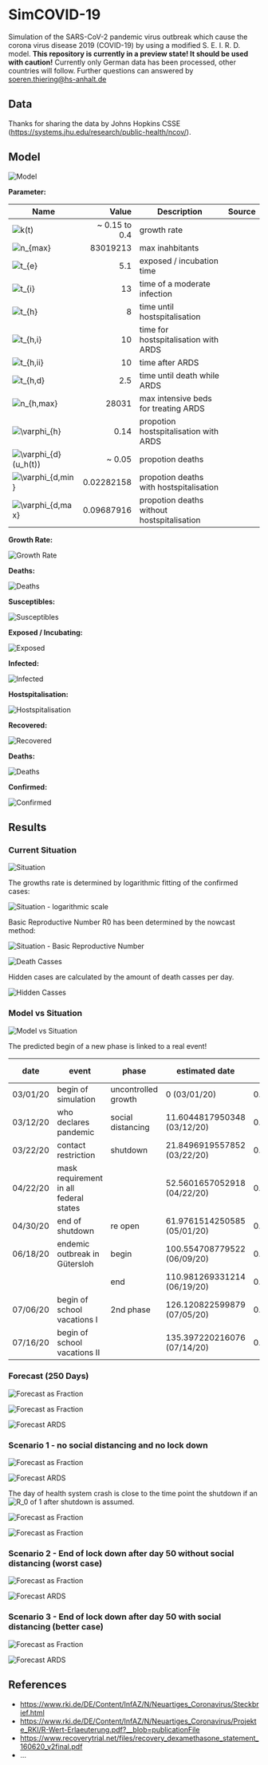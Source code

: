 # SimCOVID-19

Simulation of the SARS-CoV-2 pandemic virus outbreak which cause the corona virus disease 2019 (COVID-19) by using a modified S. E. I. R. D. model.
**This repository is currently in a preview state! It should be used with caution!** Currently only German data has been processed, other countries will follow. Further questions can answered by <soeren.thiering@hs-anhalt.de>

## Data

Thanks for sharing the data by Johns Hopkins CSSE (<https://systems.jhu.edu/research/public-health/ncov/>).

## Model

![Model](flowchart.svg)

**Parameter:**

| Name                                                                                                            |         Value | Description                                | Source |
|-----------------------------------------------------------------------------------------------------------------|--------------:|--------------------------------------------|--------|
| ![$k(t)$](https://render.githubusercontent.com/render/math?math=%24k(t)%24)                                     | ~ 0.15 to 0.4 | growth rate                                |        |
| ![$n_{max}$](https://render.githubusercontent.com/render/math?math=%24n_%7Bmax%7D%24)                           |      83019213 | max inahbitants                            |        |
| ![$t_{e}$](https://render.githubusercontent.com/render/math?math=%24t_%7Be%7D%24)                               |           5.1 | exposed / incubation time                  |        |
| ![$t_{i}$](https://render.githubusercontent.com/render/math?math=%24t_%7Bi%7D%24)                               |            13 | time of a moderate  infection              |        |
| ![$t_{h}$](https://render.githubusercontent.com/render/math?math=%24t_%7Bh%7D%24)                               |             8 | time until hostspitalisation               |        |
| ![$t_{h,i}$](https://render.githubusercontent.com/render/math?math=%24t_%7Bh%2Ci%7D%24)                         |            10 | time for hostspitalisation with ARDS       |        |
| ![$t_{h,ii}$](https://render.githubusercontent.com/render/math?math=%24t_%7Bh%2Cii%7D%24)                       |            10 | time after ARDS                            |        |
| ![$t_{h,d}$](https://render.githubusercontent.com/render/math?math=%24t_%7Bh%2Cd%7D%24)                         |           2.5 | time until death while ARDS                |        |
| ![$n_{h,max}$](https://render.githubusercontent.com/render/math?math=%24n_%7Bh%2Cmax%7D%24)                     |         28031 | max intensive beds for treating ARDS       |        |
| ![$\varphi_{h}$](https://render.githubusercontent.com/render/math?math=%24%5Cvarphi_%7Bh%7D%24)                 |          0.14 | propotion hostspitalisation with ARDS      |        |
| ![$\varphi_{d}(u_h(t))$](https://render.githubusercontent.com/render/math?math=%24%5Cvarphi_%7Bd%7D(u_h(t))%24) |        ~ 0.05 | propotion deaths                           |        |
| ![$\varphi_{d,min}$](https://render.githubusercontent.com/render/math?math=%24%5Cvarphi_%7Bd%2Cmin%7D%24)       |    0.02282158 | propotion deaths with hostspitalisation    |        |
| ![$\varphi_{d,max}$](https://render.githubusercontent.com/render/math?math=%24%5Cvarphi_%7Bd%2Cmax%7D%24)       |    0.09687916 | propotion deaths without hostspitalisation |        |

**Growth Rate:**

![Growth Rate](https://render.githubusercontent.com/render/math?math=k(t)%20%3D%5Cbegin%7Bcases%7Dk_%7Bn%2B1%7D%26%20%5Cquad%20%5Ctext%7B%20if%20%7D%20t%20%3E%20t_%7Bk%2Cn%2B1%7D%20%5C%5Ck_%7Bn%7D%26%20%5Cquad%20%5Ctext%7B%20if%20%7D%20t%20%3E%20t_%7Bk%2Cn%7D%20%5Cwedge%20t%20%5Cleq%20t_%7Bk%2Cn%2B1%7D%20%5C%5C%5Ccdots%26%20%5Cquad%20%5C%5Ck_%7B1%7D%26%20%5Cquad%20%5Ctext%7B%20if%20%7D%20t%20%3E%20t_%7Bk%2C1%7D%20%5Cwedge%20t%20%5Cleq%20t_%7Bk%2C2%7D%20%5C%5C%20%5Cend%7Bcases%7D%20%5C%5C)

**Deaths:**

![Deaths](https://render.githubusercontent.com/render/math?math=%5Cvarphi_%7Bd%7D(H(t))%20%3D%20%20%20%5Cbegin%7Bcases%7D%20%20%20%20%20%5Cvarphi_%7Bd%2Cmin%7D%20%5Ccfrac%20%7B1-H(t)%7D%20%7Bn_%7Bh%2Cmax%7D%7D%20%2B%20%5Cvarphi_%7Bd%2Cmax%7D%20%5Ccfrac%20%7BH(t)%7D%20%7Bn_%7Bh%2Cmax%7D%7D%20%20%26%20%5Cquad%20%5Ctext%7B%20if%20%7D%20%5Ccfrac%20%7BH(t)%7D%20%7Bn_%7Bh%2Cmax%7D%7D%20%3C%201%20%5C%5C%20%20%20%20%20%5Cvarphi_%7Bd%2Cmax%7D%20%26%20%5Cquad%20%5Ctext%7B%20if%20%7D%20%5Ccfrac%20%7BH(t)%7D%20%7Bn_%7Bh%2Cmax%7D%7D%20%5Cgeq%201%20%5C%5C%20%20%20%5Cend%7Bcases%7D)

**Susceptibles:**

![Susceptibles](https://render.githubusercontent.com/render/math?math=S%27(t)%20%3D%20-%20k(t)%20%5Ccfrac%7BS(t)%7D%20%7Bn_%7Bmax%7D%7D%20S(t))

**Exposed / Incubating:**

![Exposed](https://render.githubusercontent.com/render/math?math=E%27(t)%20%3D%20-%20S%27(t)%20%2B%20S%27(t-t_e))

**Infected:**

![Infected](https://render.githubusercontent.com/render/math?math=I%27(t)%20%3D%20-%20S%27(t%20-%20t_%7Be%7D)%20%2B%20S%27(t%20-%20t_%7Be%7D%20-%20t_%7Bi%7D)%20(1-%5Cvarphi_%7Bh%7D)%20%2B%20S%27(t%20-%20t_%7Be%7D%20-%20t_%7Bh%7D)%20%5Cvarphi_%7Bh%7D%20-%20S%27(t%20-%20t_%7Be%7D%20-%20t_%7Bh%7D%20-%20t_%7Bh%2Ci%7D)%20(%5Cvarphi_%7Bh%7D%20-%20%5Cvarphi_%7Bd%7D(H(t%20-%20t_%7Bh%2Ci%7D%20%2B%20t_%7Bh%2Cd%7D)))%20%2B%20S%27(t%20-%20t_%7Be%7D%20-%20t_%7Bh%7D%20-%20t_%7Bh%2Ci%7D%20-%20t_%7Bh%2Cii%7D)(%5Cvarphi_%7Bh%7D%20-%20%5Cvarphi_%7Bd%7D(H(t%20-%20t_%7Bh%2Ci%7D%20%2B%20t_%7Bh%2Cd%7D%20-%20t_%7Bh%2Cii%7D))))

**Hostspitalisation:**

![Hostspitalisation](https://render.githubusercontent.com/render/math?math=H%27(t)%20%3D%20-%20S%27(%20t%20-%20t_%7Be%7D%20-%20t_%7Bh%7D)%20%20%5Cvarphi_%7Bh%7D%20%20%2B%20S%27(%20t%20-%20t_%7Be%7D%20-%20t_%7Bh%7D%20-%20t_%7Bh%2Ci%7D)%20(%5Cvarphi_%7Bh%7D%20-%20%5Cvarphi_%7Bd%7D(H(%20t%20-%20t_%7Bh%2Ci%7D%20%2B%20t_%7Bh%2Cd%7D)))%20%2B%20S%27(%20t%20-%20t_%7Be%7D%20-%20t_%7Bh%7D%20-%20t_%7Bh%2Cd%7D)%20%5Cvarphi_%7Bd%7D(H(t)))

**Recovered:**

![Recovered](https://render.githubusercontent.com/render/math?math=R%27(t)%20%3D%20-%20S%27(%20t%20-%20t_%7Be%7D%20-%20t_%7Bi%7D)%20%20(1-%5Cvarphi_%7Bh%7D)%20-%20S%27(%20t%20-%20t_%7Be%7D%20-%20t_%7Bh%7D%20-%20t_%7Bh%2Ci%7D%20-%20t_%7Bh%2Cii%7D)%20(%5Cvarphi_%7Bh%7D%20-%20%5Cvarphi_%7Bd%7D(H(%20t%20-%20t_%7Bh%2Ci%7D%20%2B%20t_%7Bh%2Cd%7D%20-%20t_%7Bh%2Cii%7D))))

**Deaths:**

![Deaths](https://render.githubusercontent.com/render/math?math=D%27(t)%20%3D%20-%20S%27(%20t%20-%20t_%7Be%7D%20-%20t_%7Bh%7D%20-%20t_%7Bh%2Cd%7D)%20%20%5Cvarphi_%7Bd%7D(H(t)))

**Confirmed:**

![Confirmed](https://render.githubusercontent.com/render/math?math=C%27(t)%20%3D%20%2B%20D%27(t)%20%2B%20R%27(t)%20%2B%20H%27(t)%20%2B%20I%27(t))

## Results

### Current Situation

![Situation](Situation-1.png)

The growths rate is determined by logarithmic fitting of the confirmed cases:

![Situation - logarithmic scale](Situation-2.png)

Basic Reproductive Number R0 has been determined by the nowcast method:

![Situation - Basic Reproductive Number](Situation-3.png)

![Death Casses](Situation-5.png)

Hidden cases are calculated by the amount of death casses per day.

![Hidden Casses](Situation-6.png)

### Model vs Situation

![Model vs Situation](Model_vs_Situation-1.png)

The predicted begin of a new phase is linked to a real event!

|   date   |                   event                |        phase        |        estimated date       | estimated growth rate |
|----------|----------------------------------------|---------------------|-----------------------------|-----------------------|
| 03/01/20 | begin of simulation                    | uncontrolled growth |                0 (03/01/20) |     0.343451529740432 |
| 03/12/20 | who declares pandemic                  | social distancing   | 11.6044817950348 (03/12/20) |     0.250465928149758 |
| 03/22/20 | contact restriction                    | shutdown            | 21.8496919557852 (03/22/20) |     0.182463773528515 |
| 04/22/20 | mask requirement in all federal states |                     | 52.5601657052918 (04/22/20) |     0.189752082935843 |
| 04/30/20 | end of shutdown                        | re open             | 61.9761514250585 (05/01/20) |     0.168857144604232 |
| 06/18/20 | endemic outbreak in Gütersloh          | begin               | 100.554708779522 (06/09/20) |     0.208644178682707 |
|          |                                        | end                 | 110.981269331214 (06/19/20) |     0.155656851503377 |
| 07/06/20 | begin of school vacations I            | 2nd phase           | 126.120822599879 (07/05/20) |     0.188918924378758 |
| 07/16/20 | begin of school vacations II           |                     | 135.397220216076 (07/14/20) |     0.21519268465177  |

### Forecast (250 Days)

![Forecast as Fraction](Forecast-1.png)

![Forecast as Fraction](Forecast-2.png)

![Forecast ARDS](Forecast-ARDS-2.png)

### Scenario 1 - no social distancing and no lock down

![Forecast as Fraction](Forecast-2-scenario-1.png)

![Forecast ARDS](Forecast-ARDS-2-scenario-1.png)

The day of health system crash is close to the time point the shutdown if an ![$R_0$](https://render.githubusercontent.com/render/math?math=%24R_0%24) of 1 after shutdown is assumed.

![Forecast as Fraction](Forecast-ARDS-3.png)

![Forecast as Fraction](Forecast-ARDS-4.png)

### Scenario 2 - End of lock down after day 50 without social distancing (worst case)

![Forecast as Fraction](Forecast-2-scenario-2.png)

![Forecast ARDS](Forecast-ARDS-2-scenario-2.png)

### Scenario 3 - End of lock down after day 50 with social distancing (better case)

![Forecast as Fraction](Forecast-2-scenario-3.png)

![Forecast ARDS](Forecast-ARDS-2-scenario-3.png)

## References

* <https://www.rki.de/DE/Content/InfAZ/N/Neuartiges_Coronavirus/Steckbrief.html>
* <https://www.rki.de/DE/Content/InfAZ/N/Neuartiges_Coronavirus/Projekte_RKI/R-Wert-Erlaeuterung.pdf?__blob=publicationFile>
* <https://www.recoverytrial.net/files/recovery_dexamethasone_statement_160620_v2final.pdf>
* ...
